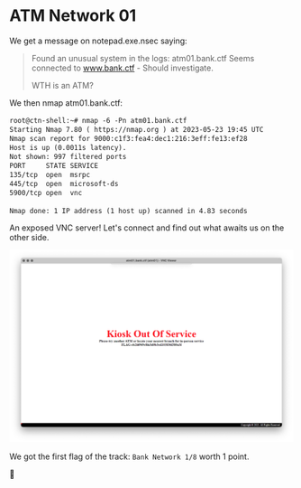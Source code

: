 # ATM Network 01

We get a message on notepad.exe.nsec saying:

> Found an unusual system in the logs: atm01.bank.ctf
> Seems connected to www.bank.ctf - Should investigate.
> 
> WTH is an ATM?

We then nmap atm01.bank.ctf:
```console
root@ctn-shell:~# nmap -6 -Pn atm01.bank.ctf
Starting Nmap 7.80 ( https://nmap.org ) at 2023-05-23 19:45 UTC
Nmap scan report for 9000:c1f3:fea4:dec1:216:3eff:fe13:ef28
Host is up (0.0011s latency).
Not shown: 997 filtered ports
PORT     STATE SERVICE
135/tcp  open  msrpc
445/tcp  open  microsoft-ds
5900/tcp open  vnc

Nmap done: 1 IP address (1 host up) scanned in 4.83 seconds
```

An exposed VNC server! Let's connect and find out what awaits us on the other side.

![](vnc.png)

We got the first flag of the track: `Bank Network 1/8` worth 1 point.

🚩